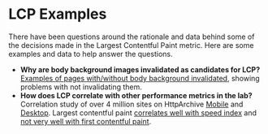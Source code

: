 # LCP Examples
There have been questions around the rationale and data behind some of the decisions made in the Largest Contentful Paint metric. Here are some examples and data to help answer the questions.

* **Why are body background images invalidated as candidates for LCP?** [Examples of pages with/without body background invalidated](body_background/README.md), showing problems with not invalidating them.
* **How does LCP correlate with other performance metrics in the lab?** Correlation study of over 4 million sites on HttpArchive [Mobile](https://datastudio.google.com/reporting/1sCHMXg3hgza3vqNVhDFAftYRgI94s2da/page/i0H5) and [Desktop](https://datastudio.google.com/open/1-jKLV-DdB8rBfzdfR3z-l4_2xq3iJ3CD). Largest contentful paint [correlates well with speed index](https://datastudio.google.com/reporting/1sCHMXg3hgza3vqNVhDFAftYRgI94s2da/page/QDj4) and [not very well with first contentful paint](https://datastudio.google.com/reporting/1sCHMXg3hgza3vqNVhDFAftYRgI94s2da/page/aWq4).
